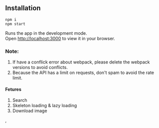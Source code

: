 
## Installation
```shell
npm i
npm start 
```

Runs the app in the development mode.\
Open [http://localhost:3000](http://localhost:3000) to view it in your browser.
### Note:
1.  If have a conflick error about webpack, please delete the webpack versions to avoid conflicts.
2.  Because the API has a limit on requests, don't spam to avoid the rate limit.

#### Fetures
1. Search
2. Skeleton loading & lazy loading
3. Download image
   
, 